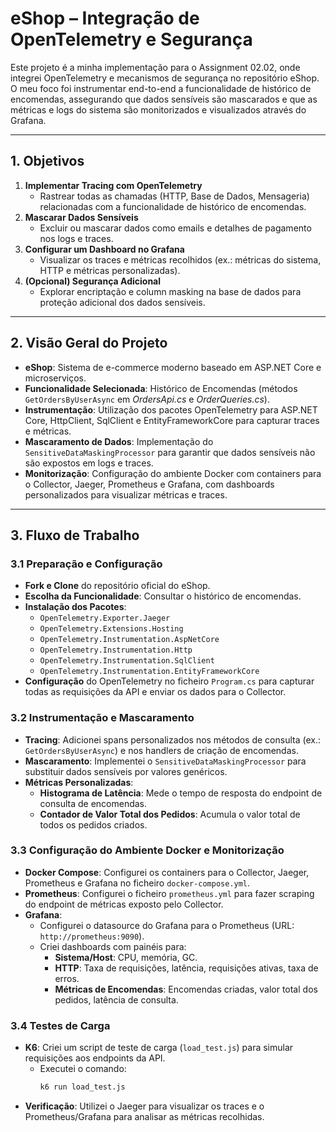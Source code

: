 # eShop – Integração de OpenTelemetry e Segurança

Este projeto é a minha implementação para o Assignment 02.02, onde integrei OpenTelemetry e mecanismos de segurança no repositório eShop. O meu foco foi instrumentar end-to-end a funcionalidade de histórico de encomendas, assegurando que dados sensíveis são mascarados e que as métricas e logs do sistema são monitorizados e visualizados através do Grafana.

---

## 1. Objetivos

1. **Implementar Tracing com OpenTelemetry**
   - Rastrear todas as chamadas (HTTP, Base de Dados, Mensageria) relacionadas com a funcionalidade de histórico de encomendas.
2. **Mascarar Dados Sensíveis**
   - Excluir ou mascarar dados como emails e detalhes de pagamento nos logs e traces.
3. **Configurar um Dashboard no Grafana**
   - Visualizar os traces e métricas recolhidos (ex.: métricas do sistema, HTTP e métricas personalizadas).
4. **(Opcional) Segurança Adicional**
   - Explorar encriptação e column masking na base de dados para proteção adicional dos dados sensíveis.

---

## 2. Visão Geral do Projeto

- **eShop**: Sistema de e-commerce moderno baseado em ASP.NET Core e microserviços.
- **Funcionalidade Selecionada**: Histórico de Encomendas (métodos `GetOrdersByUserAsync` em *OrdersApi.cs* e *OrderQueries.cs*).
- **Instrumentação**: Utilização dos pacotes OpenTelemetry para ASP.NET Core, HttpClient, SqlClient e EntityFrameworkCore para capturar traces e métricas.
- **Mascaramento de Dados**: Implementação do `SensitiveDataMaskingProcessor` para garantir que dados sensíveis não são expostos em logs e traces.
- **Monitorização**: Configuração do ambiente Docker com containers para o Collector, Jaeger, Prometheus e Grafana, com dashboards personalizados para visualizar métricas e traces.

---

## 3. Fluxo de Trabalho

### 3.1 Preparação e Configuração
- **Fork e Clone** do repositório oficial do eShop.
- **Escolha da Funcionalidade**: Consultar o histórico de encomendas.
- **Instalação dos Pacotes**: 
  - `OpenTelemetry.Exporter.Jaeger`
  - `OpenTelemetry.Extensions.Hosting`
  - `OpenTelemetry.Instrumentation.AspNetCore`
  - `OpenTelemetry.Instrumentation.Http`
  - `OpenTelemetry.Instrumentation.SqlClient`
  - `OpenTelemetry.Instrumentation.EntityFrameworkCore`
- **Configuração** do OpenTelemetry no ficheiro `Program.cs` para capturar todas as requisições da API e enviar os dados para o Collector.

### 3.2 Instrumentação e Mascaramento
- **Tracing**: Adicionei spans personalizados nos métodos de consulta (ex.: `GetOrdersByUserAsync`) e nos handlers de criação de encomendas.
- **Mascaramento**: Implementei o `SensitiveDataMaskingProcessor` para substituir dados sensíveis por valores genéricos.
- **Métricas Personalizadas**:  
  - **Histograma de Latência**: Mede o tempo de resposta do endpoint de consulta de encomendas.
  - **Contador de Valor Total dos Pedidos**: Acumula o valor total de todos os pedidos criados.

### 3.3 Configuração do Ambiente Docker e Monitorização
- **Docker Compose**: Configurei os containers para o Collector, Jaeger, Prometheus e Grafana no ficheiro `docker-compose.yml`.
- **Prometheus**: Configurei o ficheiro `prometheus.yml` para fazer scraping do endpoint de métricas exposto pelo Collector.
- **Grafana**:  
  - Configurei o datasource do Grafana para o Prometheus (URL: `http://prometheus:9090`).
  - Criei dashboards com painéis para:
    - **Sistema/Host**: CPU, memória, GC.
    - **HTTP**: Taxa de requisições, latência, requisições ativas, taxa de erros.
    - **Métricas de Encomendas**: Encomendas criadas, valor total dos pedidos, latência de consulta.

### 3.4 Testes de Carga
- **K6**: Criei um script de teste de carga (`load_test.js`) para simular requisições aos endpoints da API.
  - Executei o comando:
    ```bash
    k6 run load_test.js
    ```
- **Verificação**: Utilizei o Jaeger para visualizar os traces e o Prometheus/Grafana para analisar as métricas recolhidas.
